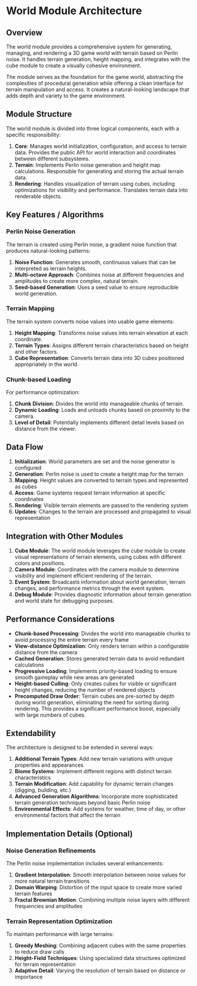 # World Module Architecture

## Overview

The world module provides a comprehensive system for generating, managing, and rendering a 3D game world with terrain based on Perlin noise. It handles terrain generation, height mapping, and integrates with the cube module to create a visually cohesive environment.

The module serves as the foundation for the game world, abstracting the complexities of procedural generation while offering a clean interface for terrain manipulation and access. It creates a natural-looking landscape that adds depth and variety to the game environment.

## Module Structure

The world module is divided into three logical components, each with a specific responsibility:

1. **Core**: Manages world initialization, configuration, and access to terrain data. Provides the public API for world interaction and coordinates between different subsystems.
2. **Terrain**: Implements Perlin noise generation and height map calculations. Responsible for generating and storing the actual terrain data.
3. **Rendering**: Handles visualization of terrain using cubes, including optimizations for visibility and performance. Translates terrain data into renderable objects.

## Key Features / Algorithms

### Perlin Noise Generation
The terrain is created using Perlin noise, a gradient noise function that produces natural-looking patterns:

1. **Noise Function**: Generates smooth, continuous values that can be interpreted as terrain heights.
2. **Multi-octave Approach**: Combines noise at different frequencies and amplitudes to create more complex, natural terrain.
3. **Seed-based Generation**: Uses a seed value to ensure reproducible world generation.

### Terrain Mapping
The terrain system converts noise values into usable game elements:

1. **Height Mapping**: Transforms noise values into terrain elevation at each coordinate.
2. **Terrain Types**: Assigns different terrain characteristics based on height and other factors.
3. **Cube Representation**: Converts terrain data into 3D cubes positioned appropriately in the world.

### Chunk-based Loading
For performance optimization:

1. **Chunk Division**: Divides the world into manageable chunks of terrain.
2. **Dynamic Loading**: Loads and unloads chunks based on proximity to the camera.
3. **Level of Detail**: Potentially implements different detail levels based on distance from the viewer.

## Data Flow

1. **Initialization**: World parameters are set and the noise generator is configured
2. **Generation**: Perlin noise is used to create a height map for the terrain
3. **Mapping**: Height values are converted to terrain types and represented as cubes
4. **Access**: Game systems request terrain information at specific coordinates
5. **Rendering**: Visible terrain elements are passed to the rendering system
6. **Updates**: Changes to the terrain are processed and propagated to visual representation

## Integration with Other Modules

1. **Cube Module**: The world module leverages the cube module to create visual representations of terrain elements, using cubes with different colors and positions.
2. **Camera Module**: Coordinates with the camera module to determine visibility and implement efficient rendering of the terrain.
3. **Event System**: Broadcasts information about world generation, terrain changes, and performance metrics through the event system.
4. **Debug Module**: Provides diagnostic information about terrain generation and world state for debugging purposes.

## Performance Considerations

- **Chunk-based Processing**: Divides the world into manageable chunks to avoid processing the entire terrain every frame
- **View-distance Optimization**: Only renders terrain within a configurable distance from the camera
- **Cached Generation**: Stores generated terrain data to avoid redundant calculations
- **Progressive Loading**: Implements priority-based loading to ensure smooth gameplay while new areas are generated
- **Height-based Culling**: Only creates cubes for visible or significant height changes, reducing the number of rendered objects
- **Precomputed Draw Order**: Terrain cubes are pre-sorted by depth during world generation, eliminating the need for sorting during rendering. This provides a significant performance boost, especially with large numbers of cubes.

## Extendability

The architecture is designed to be extended in several ways:

1. **Additional Terrain Types**: Add new terrain variations with unique properties and appearances
2. **Biome Systems**: Implement different regions with distinct terrain characteristics
3. **Terrain Modification**: Add capability for dynamic terrain changes (digging, building, etc.)
4. **Advanced Generation Algorithms**: Incorporate more sophisticated terrain generation techniques beyond basic Perlin noise
5. **Environmental Effects**: Add systems for weather, time of day, or other environmental factors that affect the terrain

## Implementation Details (Optional)

### Noise Generation Refinements
The Perlin noise implementation includes several enhancements:

1. **Gradient Interpolation**: Smooth interpolation between noise values for more natural terrain transitions
2. **Domain Warping**: Distortion of the input space to create more varied terrain features
3. **Fractal Brownian Motion**: Combining multiple noise layers with different frequencies and amplitudes

### Terrain Representation Optimization
To maintain performance with large terrains:

1. **Greedy Meshing**: Combining adjacent cubes with the same properties to reduce draw calls
2. **Height-Field Techniques**: Using specialized data structures optimized for terrain representation
3. **Adaptive Detail**: Varying the resolution of terrain based on distance or importance
